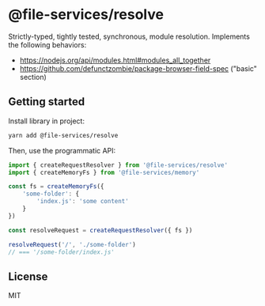 # @file-services/resolve

Strictly-typed, tightly tested, synchronous, module resolution.
Implements the following behaviors:
- https://nodejs.org/api/modules.html#modules_all_together
- https://github.com/defunctzombie/package-browser-field-spec ("basic" section)


## Getting started

Install library in project:
```sh
yarn add @file-services/resolve
```

Then, use the programmatic API:
```ts
import { createRequestResolver } from '@file-services/resolve'
import { createMemoryFs } from '@file-services/memory'

const fs = createMemoryFs({
    'some-folder': {
        'index.js': 'some content'
    }
})

const resolveRequest = createRequestResolver({ fs })

resolveRequest('/', './some-folder')
// === '/some-folder/index.js'
```

## License

MIT
